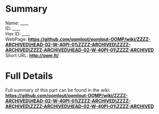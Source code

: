 
Summary
=================
  
Name: ____    
ID: ____   
Hex ID: ____   
WebPage: __https://github.com/oomlout/oomlout-OOMP/wiki/ZZZZ-ARCHIVED\HEAD-02-W-40PI-01\ZZZZ-ARCHIVED\ZZZZ-ARCHIVED\ZZZZ-ARCHIVED\HEAD-02-W-40PI-01\ZZZZ-ARCHIVED__   
Short URL: __http://oom.lt/__   

Full Details
==========================
Full summary of this part can be found in the wiki:   
__https://github.com/oomlout/oomlout-OOMP/wiki/ZZZZ-ARCHIVED\HEAD-02-W-40PI-01\ZZZZ-ARCHIVED\ZZZZ-ARCHIVED\ZZZZ-ARCHIVED\HEAD-02-W-40PI-01\ZZZZ-ARCHIVED__    

